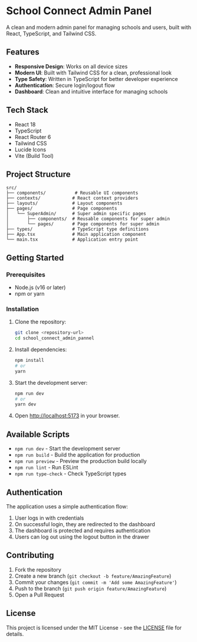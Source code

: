 # School Connect Admin Panel

A clean and modern admin panel for managing schools and users, built with React, TypeScript, and Tailwind CSS.

## Features

- **Responsive Design**: Works on all device sizes
- **Modern UI**: Built with Tailwind CSS for a clean, professional look
- **Type Safety**: Written in TypeScript for better developer experience
- **Authentication**: Secure login/logout flow
- **Dashboard**: Clean and intuitive interface for managing schools

## Tech Stack

- React 18
- TypeScript
- React Router 6
- Tailwind CSS
- Lucide Icons
- Vite (Build Tool)

## Project Structure

```
src/
├── components/           # Reusable UI components
├── contexts/            # React context providers
├── layouts/             # Layout components
├── pages/               # Page components
│   └── SuperAdmin/      # Super admin specific pages
│       ├── components/  # Reusable components for super admin
│       └── pages/       # Page components for super admin
├── types/               # TypeScript type definitions
├── App.tsx              # Main application component
└── main.tsx             # Application entry point
```

## Getting Started

### Prerequisites

- Node.js (v16 or later)
- npm or yarn

### Installation

1. Clone the repository:
   ```bash
   git clone <repository-url>
   cd school_connect_admin_pannel
   ```

2. Install dependencies:
   ```bash
   npm install
   # or
   yarn
   ```

3. Start the development server:
   ```bash
   npm run dev
   # or
   yarn dev
   ```

4. Open [http://localhost:5173](http://localhost:5173) in your browser.

## Available Scripts

- `npm run dev` - Start the development server
- `npm run build` - Build the application for production
- `npm run preview` - Preview the production build locally
- `npm run lint` - Run ESLint
- `npm run type-check` - Check TypeScript types

## Authentication

The application uses a simple authentication flow:

1. User logs in with credentials
2. On successful login, they are redirected to the dashboard
3. The dashboard is protected and requires authentication
4. Users can log out using the logout button in the drawer

## Contributing

1. Fork the repository
2. Create a new branch (`git checkout -b feature/AmazingFeature`)
3. Commit your changes (`git commit -m 'Add some AmazingFeature'`)
4. Push to the branch (`git push origin feature/AmazingFeature`)
5. Open a Pull Request

## License

This project is licensed under the MIT License - see the [LICENSE](LICENSE) file for details.
